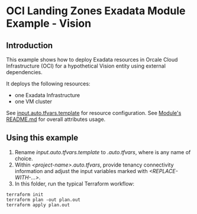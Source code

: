 # OCI Landing Zones Exadata Module Example - Vision

## Introduction
This example shows how to deploy Exadata resources in Orcale Cloud Infrastructure (OCI) for a hypothetical Vision entity using external dependencies. 

It deploys the following resources:
- one Exadata Infrastructure
- one VM cluster

See [input.auto.tfvars.template](./input.auto.tfvars) for resource configuration. 
See [Module's README.md](../../README.md) for overall attributes usage.

## Using this example
1. Rename *input.auto.tfvars.template* to *<project-name>.auto.tfvars*, where *<project-name>* is any name of choice. 
2. Within *\<project-name\>.auto.tfvars*, provide tenancy connectivity information and adjust the input variables marked with *<REPLACE-WITH-...>*.
3. In this folder, run the typical Terraform workflow:
```
terraform init
terraform plan -out plan.out
terraform apply plan.out
```